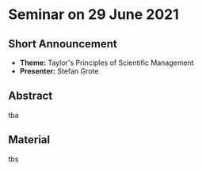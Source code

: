 # Seminar on 29 June 2021

## Short Announcement

* __Theme:__  Taylor's Principles of Scientific Management
* __Presenter:__ Stefan Grote

## Abstract

tba

## Material

tbs
